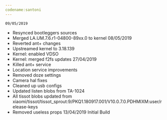 ```yaml
---
codename:santoni
---
```

    09/05/2019
* Resynced bootleggers sources
* Merged LA.UM.7.6.r1-04800-89xx.0 to kernel
    08/05/2019
* Reverted ant+ changes
* Upstreamed kernel to 3.18.139
* Kernel: enabled VDSO
* Kernel: merged f2fs updates
    27/04/2019
* Killed ant+ service
* Location service improvements
* Removed doze settings
* Camera hal fixes
* Cleaned up usb configs
* Updated listen blobs from TA-1024
* All tissot blobs updated from xiaomi/tissot/tissot_sprout:9/PKQ1.180917.001/V10.0.7.0.PDHMIXM:user/release-keys
* Removed useless props
    13/04/2019
Initial Build